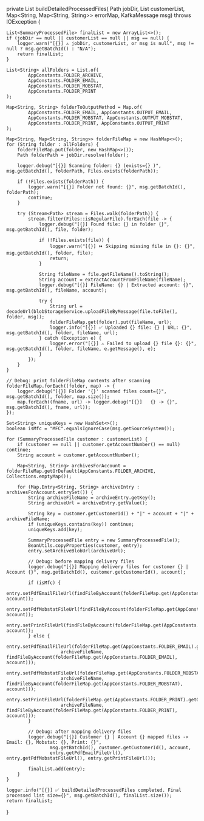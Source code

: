 private List<SummaryProcessedFile> buildDetailedProcessedFiles(
        Path jobDir,
        List<SummaryProcessedFile> customerList,
        Map<String, Map<String, String>> errorMap,
        KafkaMessage msg) throws IOException {

    List<SummaryProcessedFile> finalList = new ArrayList<>();
    if (jobDir == null || customerList == null || msg == null) {
        logger.warn("[{}] ⚠️ jobDir, customerList, or msg is null", msg != null ? msg.getBatchId() : "N/A");
        return finalList;
    }

    List<String> allFolders = List.of(
            AppConstants.FOLDER_ARCHIVE,
            AppConstants.FOLDER_EMAIL,
            AppConstants.FOLDER_MOBSTAT,
            AppConstants.FOLDER_PRINT
    );

    Map<String, String> folderToOutputMethod = Map.of(
            AppConstants.FOLDER_EMAIL, AppConstants.OUTPUT_EMAIL,
            AppConstants.FOLDER_MOBSTAT, AppConstants.OUTPUT_MOBSTAT,
            AppConstants.FOLDER_PRINT, AppConstants.OUTPUT_PRINT
    );

    Map<String, Map<String, String>> folderFileMap = new HashMap<>();
    for (String folder : allFolders) {
        folderFileMap.put(folder, new HashMap<>());
        Path folderPath = jobDir.resolve(folder);

        logger.debug("[{}] Scanning folder: {} (exists={} )", msg.getBatchId(), folderPath, Files.exists(folderPath));

        if (!Files.exists(folderPath)) {
            logger.warn("[{}] Folder not found: {}", msg.getBatchId(), folderPath);
            continue;
        }

        try (Stream<Path> stream = Files.walk(folderPath)) {
            stream.filter(Files::isRegularFile).forEach(file -> {
                logger.debug("[{}] Found file: {} in folder {}", msg.getBatchId(), file, folder);

                if (!Files.exists(file)) {
                    logger.warn("[{}] ⏩ Skipping missing file in {}: {}", msg.getBatchId(), folder, file);
                    return;
                }

                String fileName = file.getFileName().toString();
                String account = extractAccountFromFileName(fileName);
                logger.debug("[{}] FileName: {} | Extracted account: {}", msg.getBatchId(), fileName, account);

                try {
                    String url = decodeUrl(blobStorageService.uploadFileByMessage(file.toFile(), folder, msg));
                    folderFileMap.get(folder).put(fileName, url);
                    logger.info("[{}] ✅ Uploaded {} file: {} | URL: {}", msg.getBatchId(), folder, fileName, url);
                } catch (Exception e) {
                    logger.error("[{}] ⚠️ Failed to upload {} file {}: {}", msg.getBatchId(), folder, fileName, e.getMessage(), e);
                }
            });
        }
    }

    // Debug: print folderFileMap contents after scanning
    folderFileMap.forEach((folder, map) -> {
        logger.debug("[{}] Folder '{}' scanned files count={}", msg.getBatchId(), folder, map.size());
        map.forEach((fname, url) -> logger.debug("[{}]   {} -> {}", msg.getBatchId(), fname, url));
    });

    Set<String> uniqueKeys = new HashSet<>();
    boolean isMfc = "MFC".equalsIgnoreCase(msg.getSourceSystem());

    for (SummaryProcessedFile customer : customerList) {
        if (customer == null || customer.getAccountNumber() == null) continue;
        String account = customer.getAccountNumber();

        Map<String, String> archivesForAccount = folderFileMap.getOrDefault(AppConstants.FOLDER_ARCHIVE, Collections.emptyMap());

        for (Map.Entry<String, String> archiveEntry : archivesForAccount.entrySet()) {
            String archiveFileName = archiveEntry.getKey();
            String archiveUrl = archiveEntry.getValue();

            String key = customer.getCustomerId() + "|" + account + "|" + archiveFileName;
            if (uniqueKeys.contains(key)) continue;
            uniqueKeys.add(key);

            SummaryProcessedFile entry = new SummaryProcessedFile();
            BeanUtils.copyProperties(customer, entry);
            entry.setArchiveBlobUrl(archiveUrl);

            // Debug: before mapping delivery files
            logger.debug("[{}] Mapping delivery files for customer {} | Account {}", msg.getBatchId(), customer.getCustomerId(), account);

            if (isMfc) {
                entry.setPdfEmailFileUrl(findFileByAccount(folderFileMap.get(AppConstants.FOLDER_EMAIL), account));
                entry.setPdfMobstatFileUrl(findFileByAccount(folderFileMap.get(AppConstants.FOLDER_MOBSTAT), account));
                entry.setPrintFileUrl(findFileByAccount(folderFileMap.get(AppConstants.FOLDER_PRINT), account));
            } else {
                entry.setPdfEmailFileUrl(folderFileMap.get(AppConstants.FOLDER_EMAIL).getOrDefault(
                        archiveFileName, findFileByAccount(folderFileMap.get(AppConstants.FOLDER_EMAIL), account)));
                entry.setPdfMobstatFileUrl(folderFileMap.get(AppConstants.FOLDER_MOBSTAT).getOrDefault(
                        archiveFileName, findFileByAccount(folderFileMap.get(AppConstants.FOLDER_MOBSTAT), account)));
                entry.setPrintFileUrl(folderFileMap.get(AppConstants.FOLDER_PRINT).getOrDefault(
                        archiveFileName, findFileByAccount(folderFileMap.get(AppConstants.FOLDER_PRINT), account)));
            }

            // Debug: after mapping delivery files
            logger.debug("[{}] Customer {} | Account {} mapped files -> Email: {}, Mobstat: {}, Print: {}",
                    msg.getBatchId(), customer.getCustomerId(), account,
                    entry.getPdfEmailFileUrl(), entry.getPdfMobstatFileUrl(), entry.getPrintFileUrl());

            finalList.add(entry);
        }
    }

    logger.info("[{}] ✅ buildDetailedProcessedFiles completed. Final processed list size={}", msg.getBatchId(), finalList.size());
    return finalList;
}
